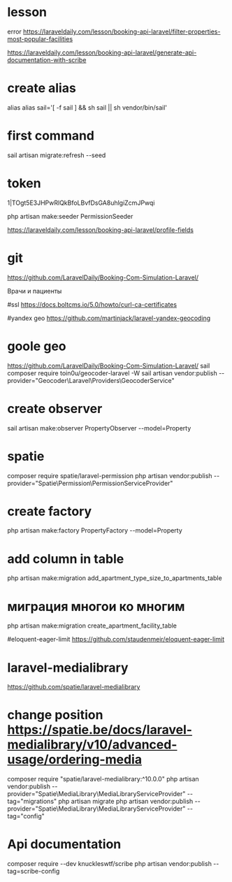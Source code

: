 # lesson 
error https://laraveldaily.com/lesson/booking-api-laravel/filter-properties-most-popular-facilities

https://laraveldaily.com/lesson/booking-api-laravel/generate-api-documentation-with-scribe

# create alias
alias alias sail='[ -f sail ] && sh sail || sh vendor/bin/sail'

# first command
sail artisan migrate:refresh --seed

# token 
1|TOgt5E3JHPwRlQkBfoLBvfDsGA8uhlgiZcmJPwqi

php artisan make:seeder PermissionSeeder

https://laraveldaily.com/lesson/booking-api-laravel/profile-fields

# git 
https://github.com/LaravelDaily/Booking-Com-Simulation-Laravel/

Врачи и пациенты

#ssl
https://docs.boltcms.io/5.0/howto/curl-ca-certificates

#yandex geo
https://github.com/martinjack/laravel-yandex-geocoding

# goole geo 
https://github.com/LaravelDaily/Booking-Com-Simulation-Laravel/
sail composer require toin0u/geocoder-laravel -W
sail artisan vendor:publish --provider="Geocoder\Laravel\Providers\GeocoderService"

# create observer
sail artisan make:observer PropertyObserver --model=Property


# spatie
composer require spatie/laravel-permission
php artisan vendor:publish --provider="Spatie\Permission\PermissionServiceProvider"

# create factory
php artisan make:factory PropertyFactory --model=Property

# add column in table
php artisan make:migration add_apartment_type_size_to_apartments_table

# миграция многои ко многим
php artisan make:migration create_apartment_facility_table

#eloquent-eager-limit
https://github.com/staudenmeir/eloquent-eager-limit


# laravel-medialibrary

https://github.com/spatie/laravel-medialibrary

# change position https://spatie.be/docs/laravel-medialibrary/v10/advanced-usage/ordering-media

composer require "spatie/laravel-medialibrary:^10.0.0"
php artisan vendor:publish --provider="Spatie\MediaLibrary\MediaLibraryServiceProvider" --tag="migrations"
php artisan migrate
php artisan vendor:publish --provider="Spatie\MediaLibrary\MediaLibraryServiceProvider" --tag="config"

# Api documentation
composer require --dev knuckleswtf/scribe
php artisan vendor:publish --tag=scribe-config
